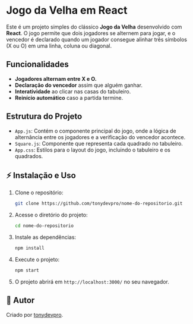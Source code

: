 # Jogo da Velha em React

Este é um projeto simples do clássico **Jogo da Velha** desenvolvido com **React**. O jogo permite que dois jogadores se alternem para jogar, e o vencedor é declarado quando um jogador consegue alinhar três símbolos (X ou O) em uma linha, coluna ou diagonal.

## Funcionalidades

- **Jogadores alternam entre X e O.**
- **Declaração do vencedor** assim que alguém ganhar.
- **Interatividade** ao clicar nas casas do tabuleiro.
- **Reinício automático** caso a partida termine.

## Estrutura do Projeto

- `App.js`: Contém o componente principal do jogo, onde a lógica de alternância entre os jogadores e a verificação do vencedor acontece.
- `Square.js`: Componente que representa cada quadrado no tabuleiro.
- `App.css`: Estilos para o layout do jogo, incluindo o tabuleiro e os quadrados.

## ⚡ Instalação e Uso

1. Clone o repositório:
   ```sh
   git clone https://github.com/tonydevpro/nome-do-repositorio.git
   ```
2. Acesse o diretório do projeto:
   ```sh
   cd nome-do-repositorio
   ```
3. Instale as dependências:
   ```sh
   npm install
   ```
4. Execute o projeto:
   ```sh
   npm start
   ```
5. O projeto abrirá em `http://localhost:3000/` no seu navegador.

## 💎 Autor


Criado por [tonydevpro](https://github.com/tonydevpro).
